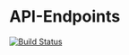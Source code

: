# API-Endpoints

[![Build Status](https://travis-ci.com/ManuelDominic/API-Endpoints.svg?branch=develop)](https://travis-ci.com/ManuelDominic/API-Endpoints)
